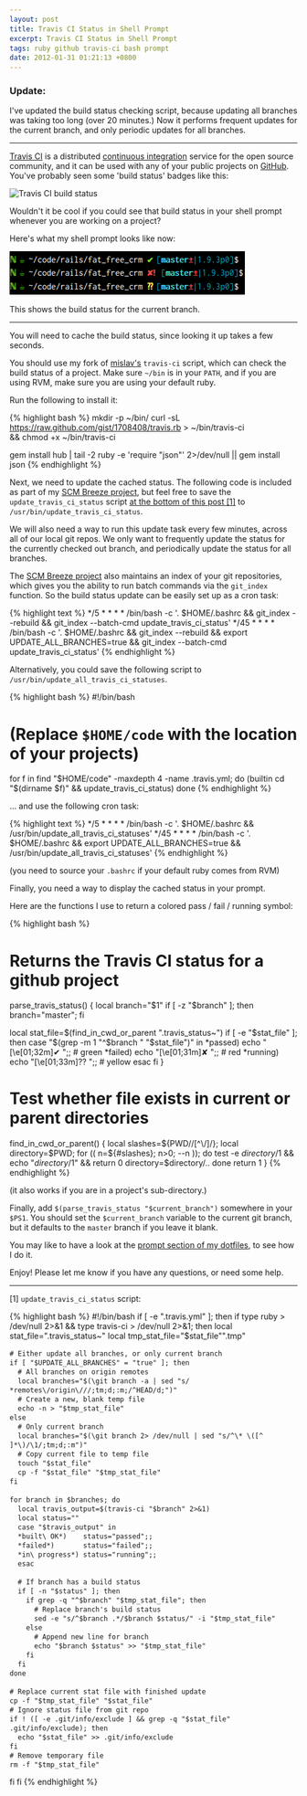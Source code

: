 ```yaml
---
layout: post
title: Travis CI Status in Shell Prompt
excerpt: Travis CI Status in Shell Prompt
tags: ruby github travis-ci bash prompt
date: 2012-01-31 01:21:13 +0800
---
```


### Update:

I've updated the build status checking script, because updating all branches was taking too long (over 20 minutes.)
Now it performs frequent updates for the current branch, and only periodic updates for all branches.

----------------

[Travis CI](http://travis-ci.org/) is a distributed [continuous integration](http://en.wikipedia.org/wiki/Continuous_integration) service for the open source community, and it can be used with any of your public projects on [GitHub](https://github.com/). You've probably seen some 'build status' badges like this:

<img src="https://secure.travis-ci.org/travis-ci/travis-ci.png" alt="Travis CI build status">

Wouldn't it be cool if you could see that build status in your shell prompt whenever you are working on a project?

Here's what my shell prompt looks like now:

<img src="/images/posts/2012/01/travis_ci_prompt.png" alt="Travis CI status in prompt" />

This shows the build status for the current branch.

----------------

You will need to cache the build status, since looking it up takes a few seconds.

You should use my fork of [mislav's](https://github.com/mislav) `travis-ci` script, which can check the build status of a project. Make sure `~/bin` is in your `PATH`, and if you are using RVM, make sure you are using your default ruby.

Run the following to install it:

{% highlight bash %}
mkdir -p ~/bin/
curl -sL https://raw.github.com/gist/1708408/travis.rb > ~/bin/travis-ci \
  && chmod +x ~/bin/travis-ci

gem install hub | tail -2
ruby -e 'require "json"' 2>/dev/null || gem install json
{% endhighlight %}


Next, we need to update the cached status.
The following code is included as part of my [SCM Breeze project](http://madebynathan.com/2011/10/18/git-shortcuts-like-youve-never-seen-before/), but feel free to save the `update_travis_ci_status` script <a href="#update_travis_ci_status">at the bottom of this post [1]</a> to `/usr/bin/update_travis_ci_status`.

We will also need a way to run this update task every few minutes, across all of our local git repos.
We only want to frequently update the status for the currently checked out branch, and periodically update the status for all branches.

The [SCM Breeze project](http://madebynathan.com/2011/10/18/git-shortcuts-like-youve-never-seen-before/) also maintains an index of your git repositories, which gives you the ability to run batch commands via the `git_index` function.
So the build status update can be easily set up as a cron task:

{% highlight text %}
*/5 * * * * /bin/bash -c '. $HOME/.bashrc && git_index --rebuild && git_index --batch-cmd update_travis_ci_status'
*/45 * * * * /bin/bash -c '. $HOME/.bashrc && git_index --rebuild && export UPDATE_ALL_BRANCHES=true && git_index --batch-cmd update_travis_ci_status'
{% endhighlight %}

Alternatively, you could save the following script to `/usr/bin/update_all_travis_ci_statuses`.

{% highlight bash %}
#!/bin/bash
# (Replace `$HOME/code` with the location of your projects)
for f in find "$HOME/code" -maxdepth 4 -name .travis.yml; do
  (builtin cd "$(dirname $f)" && update_travis_ci_status)
done
{% endhighlight %}

... and use the following cron task:

{% highlight text %}
*/5 * * * * /bin/bash -c '. $HOME/.bashrc && /usr/bin/update_all_travis_ci_statuses'
*/45 * * * * /bin/bash -c '. $HOME/.bashrc && export UPDATE_ALL_BRANCHES=true && /usr/bin/update_all_travis_ci_statuses'
{% endhighlight %}

(you need to source your `.bashrc` if your default ruby comes from RVM)


Finally, you need a way to display the cached status in your prompt.

Here are the functions I use to return a colored pass / fail / running symbol:

{% highlight bash %}
# Returns the Travis CI status for a github project
parse_travis_status() {
  local branch="$1"
  if [ -z "$branch" ]; then branch="master"; fi

  local stat_file=$(find_in_cwd_or_parent ".travis_status~")
  if [ -e "$stat_file" ]; then
    case "$(grep -m 1 "^$branch " "$stat_file")" in
    *passed)  echo "\[\e[01;32m\]✔ ";; # green
    *failed)  echo "\[\e[01;31m\]✘ ";; # red
    *running) echo "\[\e[01;33m\]⁇ ";; # yellow
    esac
  fi
}

# Test whether file exists in current or parent directories
find_in_cwd_or_parent() {
  local slashes=${PWD//[^\/]/}; local directory=$PWD;
  for (( n=${#slashes}; n>0; --n )); do
    test -e $directory/$1 && echo "$directory/$1" && return 0
    directory=$directory/..
  done
  return 1
}
{% endhighlight %}

(it also works if you are in a project's sub-directory.)

Finally, add `$(parse_travis_status "$current_branch")` somewhere in your `$PS1`. You should set the `$current_branch` variable to the current git branch, but it defaults to the `master` branch if you leave it blank.

You may like to have a look at the [prompt section of my dotfiles](https://github.com/ndbroadbent/dotfiles/blob/master/bashrc/prompt.sh), to see how I do it.


Enjoy! Please let me know if you have any questions, or need some help.


----------------

<a name="update_travis_ci_status">[1]</a> `update_travis_ci_status` script:

{% highlight bash %}
#!/bin/bash
if [ -e ".travis.yml" ]; then
  if type ruby > /dev/null 2>&1 && type travis-ci > /dev/null 2>&1; then
    local stat_file=".travis_status~"
    local tmp_stat_file="$stat_file"".tmp"

    # Either update all branches, or only current branch
    if [ "$UPDATE_ALL_BRANCHES" = "true" ]; then
      # All branches on origin remotes
      local branches="$(\git branch -a | sed "s/ *remotes\/origin\///;tm;d;:m;/^HEAD/d;")"
      # Create a new, blank temp file
      echo -n > "$tmp_stat_file"
    else
      # Only current branch
      local branches="$(\git branch 2> /dev/null | sed "s/^\* \([^ ]*\)/\1/;tm;d;:m")"
      # Copy current file to temp file
      touch "$stat_file"
      cp -f "$stat_file" "$tmp_stat_file"
    fi

    for branch in $branches; do
      local travis_output=$(travis-ci "$branch" 2>&1)
      local status=""
      case "$travis_output" in
      *built\ OK*)    status="passed";;
      *failed*)       status="failed";;
      *in\ progress*) status="running";;
      esac

      # If branch has a build status
      if [ -n "$status" ]; then
        if grep -q "^$branch" "$tmp_stat_file"; then
          # Replace branch's build status
          sed -e "s/^$branch .*/$branch $status/" -i "$tmp_stat_file"
        else
          # Append new line for branch
          echo "$branch $status" >> "$tmp_stat_file"
        fi
      fi
    done

    # Replace current stat file with finished update
    cp -f "$tmp_stat_file" "$stat_file"
    # Ignore status file from git repo
    if ! ([ -e .git/info/exclude ] && grep -q "$stat_file" .git/info/exclude); then
      echo "$stat_file" >> .git/info/exclude
    fi
    # Remove temporary file
    rm -f "$tmp_stat_file"
  fi
fi
{% endhighlight %}

